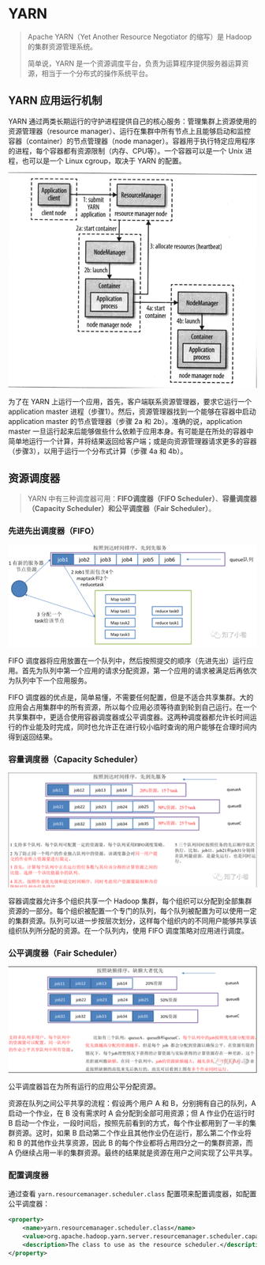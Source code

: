 # YARN

> Apache YARN（Yet Another Resource Negotiator 的缩写）是 Hadoop 的集群资源管理系统。
> 
> 简单说，YARN 是一个资源调度平台，负责为运算程序提供服务器运算资源，相当于一个分布式的操作系统平台。

## YARN 应用运行机制

YARN 通过两类长期运行的守护进程提供自己的核心服务：管理集群上资源使用的资源管理器（resource manager）、运行在集群中所有节点上且能够启动和监控容器（container）的节点管理器（node manager）。容器用于执行特定应用程序的进程，每个容器都有资源限制（内存、CPU等）。一个容器可以是一个 Unix 进程，也可以是一个 Linux cgroup，取决于 YARN 的配置。

![YARN应用的运行机制](images/image-20200618013151973.png)

为了在 YARN 上运行一个应用，首先，客户端联系资源管理器，要求它运行一个 application master 进程（步骤1）。然后，资源管理器找到一个能够在容器中启动 application master 的节点管理器（步骤 2a 和 2b）。准确的说，application master 一旦运行起来后能够做些什么依赖于应用本身。有可能是在所处的容器中简单地运行一个计算，并将结果返回给客户端；或是向资源管理器请求更多的容器（步骤3），以用于运行一个分布式计算（步骤 4a 和 4b）。

## 资源调度器

> YARN 中有三种调度器可用：**FIFO调度器（FIFO Scheduler）**、**容量调度器（Capacity Scheduler）**和**公平调度器（Fair Scheduler）**。

### 先进先出调度器（FIFO）

![image-20200902173030072](images/image-20200902173030072.png)

FIFO 调度器将应用放置在一个队列中，然后按照提交的顺序（先进先出）运行应用。首先为队列中第一个应用的请求分配资源，第一个应用的请求被满足后再依次为队列中下一个应用服务。

FIFO 调度器的优点是，简单易懂，不需要任何配置，但是不适合共享集群。大的应用会占用集群中的所有资源，所以每个应用必须等待直到轮到自己运行。在一个共享集群中，更适合使用容器调度器或公平调度器。这两种调度器都允许长时间运行的作业能及时完成，同时也允许正在进行较小临时查询的用户能够在合理时间内得到返回结果。

### 容量调度器（Capacity Scheduler）

![image-20200902173054718](images/image-20200902173054718.png)

容器调度器允许多个组织共享一个 Hadoop 集群，每个组织可以分配到全部集群资源的一部分。每个组织被配置一个专门的队列，每个队列被配置为可以使用一定的集群资源。队列可以进一步按层次划分，这样每个组织内的不同用户能够共享该组织队列所分配的资源。在一个队列内，使用 FIFO 调度策略对应用进行调度。

### 公平调度器（Fair Scheduler）

![image-20200902173124354](images/image-20200902173124354.png)

公平调度器旨在为所有运行的应用公平分配资源。

资源在队列之间公平共享的流程：假设两个用户 A 和 B，分别拥有自己的队列，A 启动一个作业，在 B 没有需求时 A 会分配到全部可用资源；但 A 作业仍在运行时 B 启动一个作业，一段时间后，按照先前看到的方式，每个作业都用到了一半的集群资源。这时，如果 B 启动第二个作业且其他作业仍在运行，那么第二个作业将和 B 的其他作业共享资源，因此 B 的每个作业都将占用四分之一的集群资源，而 A 仍继续占用一半的集群资源。最终的结果就是资源在用户之间实现了公平共享。

### 配置调度器

通过查看 `yarn.resourcemanager.scheduler.class` 配置项来配置调度器，如配置公平调度器：

```xml
<property>
    <name>yarn.resourcemanager.scheduler.class</name>
    <value>org.apache.hadoop.yarn.server.resourcemanager.scheduler.capacity.CapacityScheduler</value>
    <description>The class to use as the resource scheduler.</description>
</property>
```
